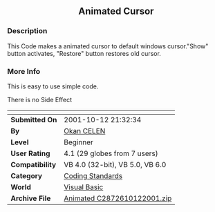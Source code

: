 ﻿<div align="center">

## Animated Cursor


</div>

### Description

This Code makes a animated cursor to default windows cursor."Show" button activates, "Restore" button restores old cursor.
 
### More Info
 
This is easy to use simple code.

There is no Side Effect


<span>             |<span>
---                |---
**Submitted On**   |2001-10-12 21:32:34
**By**             |[Okan CELEN](https://github.com/Planet-Source-Code/PSCIndex/blob/master/ByAuthor/okan-celen.md)
**Level**          |Beginner
**User Rating**    |4.1 (29 globes from 7 users)
**Compatibility**  |VB 4\.0 \(32\-bit\), VB 5\.0, VB 6\.0
**Category**       |[Coding Standards](https://github.com/Planet-Source-Code/PSCIndex/blob/master/ByCategory/coding-standards__1-43.md)
**World**          |[Visual Basic](https://github.com/Planet-Source-Code/PSCIndex/blob/master/ByWorld/visual-basic.md)
**Archive File**   |[Animated C2872610122001\.zip](https://github.com/Planet-Source-Code/okan-celen-animated-cursor__1-28024/archive/master.zip)








